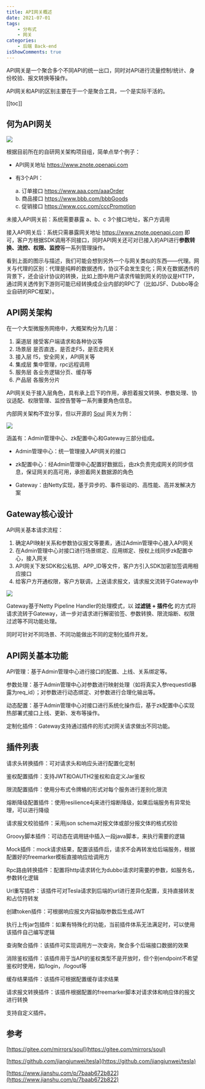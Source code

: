 ```yaml
---
title: API网关概述
date: 2021-07-01
tags:
    - 分布式
    - 网关
categories:
    - 后端 Back-end
isShowComments: true
---
```


<Boxx/>

API网关是一个聚合多个不同API的统一出口，同时对API进行流量控制/统计、身份校验、报文转换等操作。

API网关和API的区别主要在于一个是聚合工具，一个是实际干活的。

<!-- more -->

[[toc]]

## 何为API网关

![](/znote/img/backend/14814543-ff52ad16128922f6.jpg)

根据目前所在的自研网关架构项目组，简单点举个例子：

- API网关地址 https://www.znote.openapi.com

- 有3个API：

  a. 订单接口 https://www.aaa.com/aaaOrder <br/>
  b. 商品接口 https://www.bbb.com/bbbGoods <br/>
  c. 促销接口 https://www.ccc.com/cccPromotion <br/>

未接入API网关前：系统需要暴露 a、b、c 3个接口地址，客户方调用

接入API网关后：系统只需暴露网关地址 https://www.znote.openapi.com 即可，客户方根据SDK调用不同接口，同时API网关还可对已接入的API进行**参数转换、流控、权限、监控**等一系列管理操作。

看到上面的图示与描述，我们可能会想到另外一个与网关类似的东西——代理。网关与代理的区别：代理是纯粹的数据透传，协议不会发生变化；网关在数据透传的背景下，还会设计协议的转换，比如上图中用户请求传输到网关的协议是HTTP，通过网关透传到下游则可能已经转换成企业内部的RPC了（比如JSF、Dubbo等企业自研的RPC框架）。

## API网关架构

在一个大型微服务网络中，大概架构分为几层：

1. 渠道层 接受客户端请求和各种协议等
2. 场景层 是否直连，是否走F5，是否走网关
3. 接入层 f5，安全网关，API网关等
4. 集成层 集中管理，rpc远程调用
5. 服务层 各业务逻辑分页、缓存等
6. 产品层 各服务分片

API网关处于接入层角色，具有承上启下的作用，承担着报文转换、参数处理、协议适配、权限管理、监控告警等一系列重要角色信息。

内部网关架构不宜分享，但以开源的 [Soul](https://gitee.com/mirrors/soul) 网关为例：

![](/znote/img/backend/21182623_YAbx.png)

涵盖有：Admin管理中心、zk配置中心和Gateway三部分组成。

- Admin管理中心：统一管理接入API网关的接口

- zk配置中心：经Admin管理中心配置好数据后，由zk负责完成网关的同步信息，保证网关的高可用，承担着网关数据源的角色

- Gateway：由Netty实现，基于异步的、事件驱动的、高性能、高并发解决方案

## Gateway核心设计

API网关基本请求流程：

1. 确定API映射关系和参数协议报文等要素，通过Admin管理中心接入API网关
2. 在Admin管理中心对接口进行场景绑定、应用绑定、授权上线同步zk配置中心，接入网关
3. API网关下发SDK和公私钥、APP_ID等文件，客户方引入SDK加密加签调用相应接口
4. 给客户方开通权限，客户方联调，上送请求报文，请求报文流转于Gateway中

![](/znote/img/backend/21182624_Ar1G.png)

Gateway基于Netty Pipeline Handler的处理模式，以 **过滤链 + 插件化** 的方式将请求流转于Gateway，进一步对请求进行解密验签、参数转换、限流熔断、权限过滤等不同功能处理。

同时可针对不同场景、不同功能做出不同的定制化插件开发。

## API网关基本功能

API管理：基于Admin管理中心进行接口的配置、上线、关系绑定等。

参数处理：基于Admin管理中心对参数进行映射处理（如将真实入参requestId暴露为req_id）；对参数进行动态绑定、对参数进行合理化输出等。

动态配置：基于Admin管理中心对接口进行系统化操作后，基于zk配置中心实现热部署式接口上线、更新、发布等操作。

定制化插件：Gateway支持通过插件的形式对网关请求做出不同功能。

## 插件列表

请求头转换插件：可对请求头和响应头进行配置化定制

鉴权配置插件：支持JWT和OAUTH2鉴权和自定义Jar鉴权

限流配置插件：使用分布式令牌桶的形式对每个服务进行差别化限流

熔断降级配置插件：使用resilience4j来进行熔断降级，如果后端服务有异常处理，可以进行降级

请求报文校验插件：采用json schema对报文体或部分报文体的格式校验

Groovy脚本插件：可动态在调用链中插入一段java脚本，来执行需要的逻辑

Mock插件：mock请求结果，配置该插件后，请求不会再转发给后端服务，根据配置好的freemarker模板直接响应给调用方

Rpc路由转换插件：配置将http请求转化为dubbo请求时需要的参数，如服务名，参数转化逻辑

Url重写插件：该插件可对Tesla请求到后端的url进行差异化配置，支持直接转发和占位符转发

创建token插件：可根据响应报文内容抽取参数后生成JWT

执行上传jar包插件：如果有特殊化的功能，当前插件体系无法满足时，可以使用该插件自己编写逻辑

查询聚合插件：该插件可实现调用方一次查询，聚合多个后端接口数据的效果

消除鉴权插件：该插件用于当API的鉴权类型不是开放时，但个别endpoint不希望鉴权时使用，如/login，/logout等

缓存结果插件：该插件可根据配置缓存请求结果

请求报文转换插件：该插件根据配置的freemarker脚本对请求体和响应体的报文进行转换

支持自定义插件。

<Reward/>

## 参考

[https://gitee.com/mirrors/soul](https://gitee.com/mirrors/soul)

[https://github.com/jiangjunwei/tesla](https://github.com/jiangjunwei/tesla)

[https://www.jianshu.com/p/7baab672b822](https://www.jianshu.com/p/7baab672b822)
